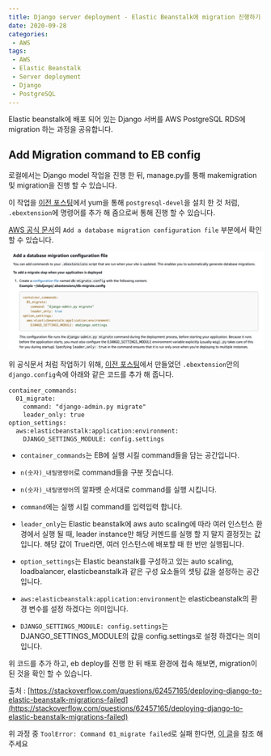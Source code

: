 ```yaml
---
title: Django server deployment - Elastic Beanstalk에 migration 진행하기
date: 2020-09-28
categories:
 - AWS
tags:
 - AWS
 - Elastic Beanstalk
 - Server deployment
 - Django
 - PostgreSQL
---
```


Elastic beanstalk에 배포 되어 있는 Django 서버를 AWS PostgreSQL RDS에 migration 하는 과정을 공유합니다.

<!-- more -->

## Add Migration command to EB config

로컬에서는 Django model 작업을 진행 한 뒤, manage.py를 통해 makemigration 및 migration을 진행 할 수 있습니다. 

이 작업을 [이전 포스팅](https://kangraemin.github.io/aws/2020/09/27/elasticbeanstalk-postgrsql/)에서 yum을 통해 `postgresql-devel`을 설치 한 것 처럼, `.ebextension`에 명령어를 추가 해 줌으로써 통해 진행 할 수 있습니다. 

[AWS 공식 문서](https://docs.aws.amazon.com/elasticbeanstalk/latest/dg/create-deploy-python-django.html)의 `Add a database migration configuration file` 부분에서 확인 할 수 있습니다. 

![pic1.png](/assets/images/posts/2020-09-28-elasticbeanstalk-migration/pic1.png)

위 공식문서 처럼 작업하기 위해, [이전 포스팅](https://kangraemin.github.io/aws/2020/09/23/elasticbeanstalk/)에서 만들었던 `.ebextension`안의 `django.config`속에 아래와 같은 코드를 추가 해 줍니다.

```
container_commands:
  01_migrate:
    command: "django-admin.py migrate"
    leader_only: true
option_settings:
  aws:elasticbeanstalk:application:environment:
    DJANGO_SETTINGS_MODULE: config.settings
```

- `container_commands`는 EB에 실행 시킬 command들을 담는 공간입니다. 

- `n(숫자)_내릴명령어`로 command들을 구분 짓습니다. 

- `n(숫자)_내릴명령어`의 알파벳 순서대로 command를 실행 시킵니다. 

- `command`에는 실행 시킬 command를 입력입력 합니다.

- `leader_only`는 Elastic beanstalk에 aws auto scaling에 따라 여러 인스턴스 환경에서 실행 될 때, leader instance만 해당 커멘드를 실행 할 지 말지 결정짓는 값입니다. 해당 값이 True라면, 여러 인스턴스에 배포할 때 한 번만 실행됩니다.

- `option_settings`는 Elastic beanstalk를 구성하고 있는 auto scaling, loadbalancer, elasticbeanstalk과 같은 구성 요소들의 셋팅 값을 설정하는 공간입니다. 

- `aws:elasticbeanstalk:application:environment`는 elasticbeanstalk의 환경 변수를 설정 하겠다는 의미입니다. 

- `DJANGO_SETTINGS_MODULE: config.settings`는 DJANGO_SETTINGS_MODULE의 값을 config.settings로 설정 하겠다는 의미입니다. 

위 코드를 추가 하고, eb deploy를 진행 한 뒤 배포 환경에 접속 해보면, migration이 된 것을 확인 할 수 있습니다. 

출처 : [https://stackoverflow.com/questions/62457165/deploying-django-to-elastic-beanstalk-migrations-failed](https://stackoverflow.com/questions/62457165/deploying-django-to-elastic-beanstalk-migrations-failed)

위 과정 중 `ToolError: Command 01_migrate failed`로 실패 한다면, [이 글](https://kangraemin.github.io/aws/2020/09/28/elasticbeanstalk-migration-error/)을 참조 해 주세요